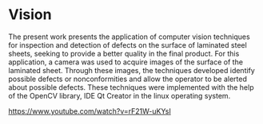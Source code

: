 # Vision
The present work presents the application of computer vision techniques for inspection and detection of defects on the surface of laminated steel sheets, seeking to provide a better quality in the final product. For this application, a camera was used to acquire images of the surface of the laminated sheet. Through these images, the techniques developed identify possible defects or nonconformities and allow the operator to be alerted about possible defects. These techniques were implemented with the help of the OpenCV library, IDE Qt Creator in the linux operating system.

https://www.youtube.com/watch?v=rF21W-uKYsI
